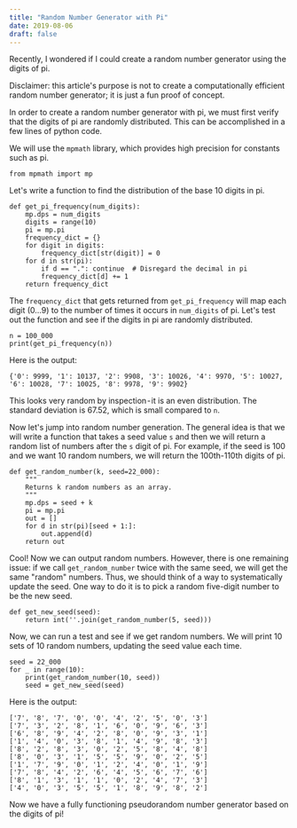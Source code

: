 ```yaml
---
title: "Random Number Generator with Pi"
date: 2019-08-06
draft: false
---
```


Recently, I wondered if I could create a random number generator using the digits of pi.

Disclaimer: this article's purpose is not to create a computationally efficient random number generator; it is just a fun proof of concept.

In order to create a random number generator with pi, we must first verify that the digits of pi are randomly distributed. This can be accomplished in a few lines of python code.

We will use the `mpmath` library, which provides high precision for constants such as pi.

```
from mpmath import mp
```

Let's write a function to find the distribution of the base 10 digits in pi.

```
def get_pi_frequency(num_digits):
    mp.dps = num_digits
    digits = range(10)
    pi = mp.pi
    frequency_dict = {}
    for digit in digits:
        frequency_dict[str(digit)] = 0
    for d in str(pi):
        if d == ".": continue  # Disregard the decimal in pi
        frequency_dict[d] += 1
    return frequency_dict
```

The `frequency_dict` that gets returned from `get_pi_frequency` will map each digit (0…9) to the number of times it occurs in `num_digits` of pi. Let's test out the function and see if the digits in pi are randomly distributed.

```
n = 100_000
print(get_pi_frequency(n))
```

Here is the output:

```
{'0': 9999, '1': 10137, '2': 9908, '3': 10026, '4': 9970, '5': 10027, '6': 10028, '7': 10025, '8': 9978, '9': 9902}
```

This looks very random by inspection - it is an even distribution. The standard deviation is 67.52, which is small compared to `n`.

Now let's jump into random number generation. The general idea is that we will write a function that takes a seed value `s` and then we will return a random list of numbers after the `s` digit of pi. For example, if the seed is 100 and we want 10 random numbers, we will return the 100th-110th digits of pi.

```
def get_random_number(k, seed=22_000):
    """
    Returns k random numbers as an array.
    """
    mp.dps = seed + k
    pi = mp.pi
    out = []
    for d in str(pi)[seed + 1:]:
        out.append(d)
    return out
```

Cool! Now we can output random numbers. However, there is one remaining issue: if we call `get_random_number` twice with the same seed, we will get the same "random" numbers. Thus, we should think of a way to systematically update the seed. One way to do it is to pick a random five-digit number to be the new seed.

```
def get_new_seed(seed):
    return int(''.join(get_random_number(5, seed)))
```

Now, we can run a test and see if we get random numbers. We will print 10 sets of 10 random numbers, updating the seed value each time.

```
seed = 22_000
for _ in range(10):
    print(get_random_number(10, seed))
    seed = get_new_seed(seed)
```

Here is the output:

```
['7', '8', '7', '0', '0', '4', '2', '5', '0', '3']
['7', '3', '2', '8', '1', '6', '0', '9', '6', '3']
['6', '8', '9', '4', '2', '8', '0', '9', '3', '1']
['1', '4', '0', '3', '8', '1', '4', '9', '8', '3']
['8', '2', '8', '3', '0', '2', '5', '8', '4', '8']
['8', '0', '3', '1', '5', '5', '9', '0', '2', '5']
['1', '7', '9', '0', '1', '2', '4', '0', '1', '9']
['7', '8', '4', '2', '6', '4', '5', '6', '7', '6']
['8', '1', '3', '1', '1', '0', '2', '4', '7', '3']
['4', '0', '3', '5', '5', '1', '8', '9', '8', '2']
```

Now we have a fully functioning pseudorandom number generator based on the digits of pi!
